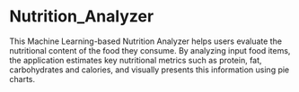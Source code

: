 # Nutrition_Analyzer

This Machine Learning-based Nutrition Analyzer helps users evaluate the nutritional content of the food they consume. By analyzing input food items, the application estimates key nutritional metrics such as protein, fat, carbohydrates and calories, and visually presents this information using pie charts.
